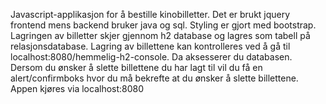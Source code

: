 

Javascript-applikasjon for å bestille kinobilletter. Det er brukt jquery frontend mens backend bruker java og
sql. 
Styling er gjort med bootstrap. Lagringen av billetter skjer gjennom h2 database
og lagres som tabell på relasjonsdatabase. Lagring av billettene kan kontrolleres ved å gå til 
localhost:8080/hemmelig-h2-console. Da aksesserer du databasen. 
Dersom du ønsker å slette billettene du har lagt til vil du få en alert/confirmboks 
hvor du må bekrefte at du ønsker å slette billettene. Appen kjøres via localhost:8080
